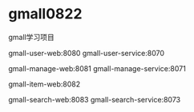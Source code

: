 # gmall0822
gmall学习项目

gmall-user-web:8080
gmall-user-service:8070

gmall-manage-web:8081
gmall-manage-service:8071

gmall-item-web:8082

gmall-search-web:8083
gmall-search-service:8073